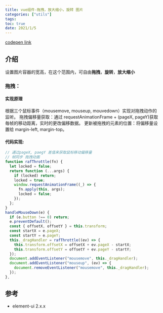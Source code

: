 ```yaml
---
title: vue组件-拖拽，放大缩小，旋转 图片
categories: ["utils"]
tags:
toc: true
date: 2021/1/5
---
```


[codepen link](https://codesandbox.io/s/tupianfangdasuoxiaotuozhuaixuanzhuanzujian-8rymy)

## 介绍

设置图片容器的宽高，在这个范围内，可自由**拖拽**，**旋转**，**放大缩小**

### 拖拽：

#### 实现原理

根据三个鼠标事件（mousemove, mouseup, mouvedown）实现对拖拽动作的监听。
拖拽偏移量获取：通过 requestAnimationFrame + (pageX, pageY)获取毎帧的移动距离，实时的更改偏移数据。
更新被拖拽的元素的位置：将偏移量设置给 margin-left, margin-top。

#### 代码实现:

```js
// 通过pageX, paegY 差值来获取鼠标移动偏移量
// 帧同步 拖拽动画
function rafThrottle(fn) {
  let locked = false;
  return function (...args) {
    if (locked) return;
    locked = true;
    window.requestAnimationFrame((_) => {
      fn.apply(this, args);
      locked = false;
    });
  };
}
handleMouseDown(e) {
  if (e.button !== 0) return;
  e.preventDefault();
  const { offsetX, offsetY } = this.transform;
  const startX = e.pageX;
  const startY = e.pageY;
  this._dragHandler = rafThrottle((ev) => {
    this.transform.offsetX = offsetX + ev.pageX - startX;
    this.transform.offsetY = offsetY + ev.pageY - startY;
  });
  document.addEventListener("mousemove", this._dragHandler);
  document.addEventListener("mouseup", (ev) => {
    document.removeEventListener("mousemove", this._dragHandler);
  });
},
```

## 参考

- element-ui 2.x.x
